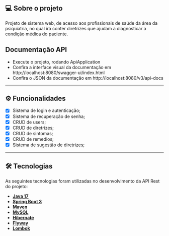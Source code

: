 ## 💻 Sobre o projeto

Projeto de sistema web, de acesso aos profissionais de saúde da área da psiquiatria, no qual irá conter diretrizes que ajudam a diagnosticar a condição
médica do paciente.

## Documentação API

- Execute o projeto, rodando ApiApplication
- Confira a interface visual da documentação em http://localhost:8080/swagger-ui/index.html
- Confira o JSON da documentação em http://localhost:8080/v3/api-docs

---

## ⚙️ Funcionalidades

- [x] Sistema de login e autenticação;
- [x] Sistema de recuperação de senha;
- [x] CRUD de users;
- [x] CRUD de diretrizes;
- [x] CRUD de sintomas;
- [x] CRUD de remedios;
- [x] Sistema de sugestão de diretrizes;

---

## 🛠 Tecnologias

As seguintes tecnologias foram utilizadas no desenvolvimento da API Rest do projeto:

- **[Java 17](https://www.oracle.com/java)**
- **[Spring Boot 3](https://spring.io/projects/spring-boot)**
- **[Maven](https://maven.apache.org)**
- **[MySQL](https://www.mysql.com)**
- **[Hibernate](https://hibernate.org)**
- **[Flyway](https://flywaydb.org)**
- **[Lombok](https://projectlombok.org)**